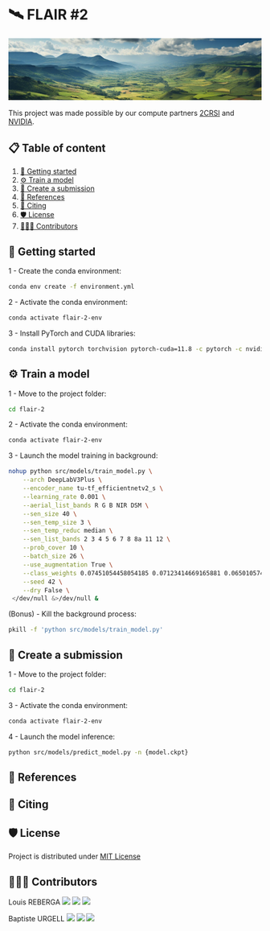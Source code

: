 # 🛰️ FLAIR #2

<img src="assets/bandeau.jpg">

This project was made possible by our compute partners [2CRSI](https://2crsi.com/)
and [NVIDIA](https://www.nvidia.com/).

## 📋 Table of content
 1. [🏁 Getting started](#start)
 2. [⚙️ Train a model](#train)
 3. [📝 Create a submission](#models)
 4. [🔬 References](#references)
 5. [📝 Citing](#citing)
 6. [🛡️ License](#license)
 7. [👨🏻‍💻 Contributors](#contributors)

## 🏁 Getting started <a name="start"></a>

1 - Create the conda environment:

```bash
conda env create -f environment.yml
```

2 - Activate the conda environment:

```bash
conda activate flair-2-env
```

3 - Install PyTorch and CUDA libraries:

```bash
conda install pytorch torchvision pytorch-cuda=11.8 -c pytorch -c nvidia
```

## ⚙️ Train a model <a name="train"></a>

1 - Move to the project folder:

```bash
cd flair-2
```

2 - Activate the conda environment:

```bash
conda activate flair-2-env
```

3 - Launch the model training in background:

```bash
nohup python src/models/train_model.py \
    --arch DeepLabV3Plus \
    --encoder_name tu-tf_efficientnetv2_s \
    --learning_rate 0.001 \
    --aerial_list_bands R G B NIR DSM \
    --sen_size 40 \
    --sen_temp_size 3 \
    --sen_temp_reduc median \
    --sen_list_bands 2 3 4 5 6 7 8 8a 11 12 \
    --prob_cover 10 \
    --batch_size 26 \
    --use_augmentation True \
    --class_weights 0.07451054458054185 0.07123414669165881 0.06501057431176234 0.10243128536707254 0.0751622868386753 0.060451925970421205 0.057084409075513015 0.0712831075581589 0.08115403779097626 0.05767359681290979 0.05792606455080904 0.0952665140613815 0.1308115063901194 \
    --seed 42 \
    --dry False \
 </dev/null &>/dev/null &
```

(Bonus) - Kill the background process:

```bash
pkill -f 'python src/models/train_model.py'
```

## 📝 Create a submission <a name="submission"></a>

1 - Move to the project folder:

```bash
cd flair-2
```

3 - Activate the conda environment:

```bash
conda activate flair-2-env
```

4 - Launch the model inference:

```bash
python src/models/predict_model.py -n {model.ckpt}
```

## 🔬 References <a name="references"></a>

## 📝 Citing <a name="citing"></a>

## 🛡️ License <a name="license"></a>

Project is distributed under [MIT License](https://github.com/association-rosia/flair-2/blob/main/LICENSE)

## 👨🏻‍💻 Contributors <a name="contributors"></a>

Louis
REBERGA <a href="https://twitter.com/rbrgAlou"><img src="https://abs.twimg.com/favicons/twitter.3.ico" width="18px"/></a> <a href="https://www.linkedin.com/in/louisreberga/"><img src="https://static.licdn.com/sc/h/akt4ae504epesldzj74dzred8" width="18px"/></a> <a href="louis.reberga@gmail.com"><img src="https://www.google.com/a/cpanel/aqsone.com/images/favicon.ico" width="18px"/></a>

Baptiste
URGELL <a href="https://twitter.com/Baptiste2108"><img src="https://abs.twimg.com/favicons/twitter.3.ico" width="18px"/></a> <a href="https://www.linkedin.com/in/baptiste-urgell/"><img src="https://static.licdn.com/sc/h/akt4ae504epesldzj74dzred8" width="18px"/></a> <a href="baptiste.u@gmail.com"><img src="https://www.google.com/a/cpanel/aqsone.com/images/favicon.ico" width="18px"/></a> 

